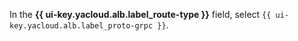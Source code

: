 In the **{{ ui-key.yacloud.alb.label_route-type }}** field, select `{{ ui-key.yacloud.alb.label_proto-grpc }}`.